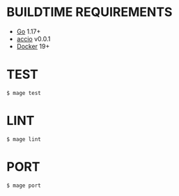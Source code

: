 # BUILDTIME REQUIREMENTS

* [Go](https://golang.org/) 1.17+
* [accio](https://github.com/mcandre/accio) v0.0.1
* [Docker](https://www.docker.com/) 19+

# TEST

```console
$ mage test
```

# LINT

```console
$ mage lint
```

# PORT

```console
$ mage port
```
